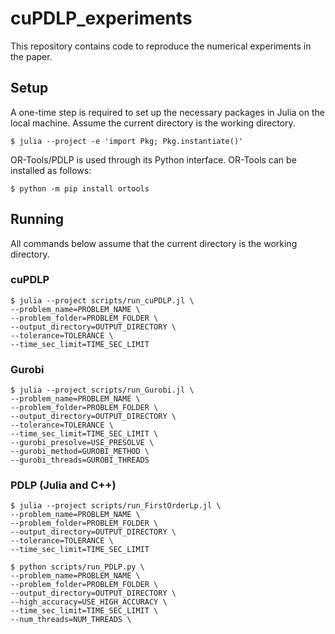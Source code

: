 # cuPDLP_experiments

This repository contains code to reproduce the numerical experiments in the paper. 

## Setup

A one-time step is required to set up the necessary packages in Julia on the local machine. Assume the current directory is the working directory.

```shell
$ julia --project -e 'import Pkg; Pkg.instantiate()'
```

OR-Tools/PDLP is used through its Python interface. OR-Tools can be installed as follows:
```shell
$ python -m pip install ortools
```

## Running

All commands below assume that the current directory is the working directory.

### cuPDLP 
```shell
$ julia --project scripts/run_cuPDLP.jl \
--problem_name=PROBLEM_NAME \
--problem_folder=PROBLEM_FOLDER \
--output_directory=OUTPUT_DIRECTORY \
--tolerance=TOLERANCE \
--time_sec_limit=TIME_SEC_LIMIT
```

### Gurobi
```shell
$ julia --project scripts/run_Gurobi.jl \
--problem_name=PROBLEM_NAME \
--problem_folder=PROBLEM_FOLDER \
--output_directory=OUTPUT_DIRECTORY \
--tolerance=TOLERANCE \
--time_sec_limit=TIME_SEC_LIMIT \
--gurobi_presolve=USE_PRESOLVE \
--gurobi_method=GUROBI_METHOD \
--gurobi_threads=GUROBI_THREADS
```

### PDLP (Julia and C++)
```shell
$ julia --project scripts/run_FirstOrderLp.jl \
--problem_name=PROBLEM_NAME \
--problem_folder=PROBLEM_FOLDER \
--output_directory=OUTPUT_DIRECTORY \
--tolerance=TOLERANCE \
--time_sec_limit=TIME_SEC_LIMIT
```

```shell
$ python scripts/run_PDLP.py \
--problem_name=PROBLEM_NAME \
--problem_folder=PROBLEM_FOLDER \
--output_directory=OUTPUT_DIRECTORY \
--high_accuracy=USE_HIGH_ACCURACY \
--time_sec_limit=TIME_SEC_LIMIT \
--num_threads=NUM_THREADS \       
```

